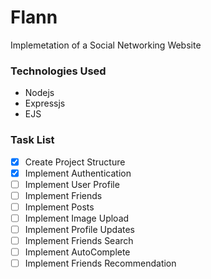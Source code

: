 # Flann
Implemetation of a Social Networking Website

### Technologies Used
* Nodejs
* Expressjs
* EJS

### Task List
- [X] Create Project Structure
- [X] Implement Authentication
- [ ] Implement User Profile
- [ ] Implement Friends
- [ ] Implement Posts
- [ ] Implement Image Upload
- [ ] Implement Profile Updates
- [ ] Implement Friends Search
- [ ] Implement AutoComplete
- [ ] Implement Friends Recommendation
